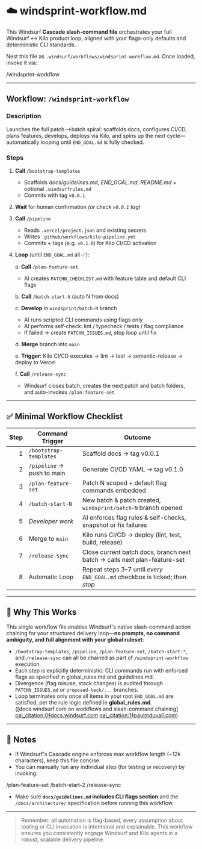 # ☁️ windsprint‑workflow.md

This Windsurf **Cascade slash-command file** orchestrates your full Windsurf ↔ Kilo product loop, aligned with your flags-only defaults and deterministic CLI standards.

Nest this file as `.windsurf/workflows/windsprint-workflow.md`. Once loaded, invoke it via:  

/windsprint-workflow

---

## Workflow: `/windsprint-workflow`

### Description  
Launches the full patch–>batch spiral: scaffolds docs, configures CI/CD, plans features, develops, deploys via Kilo, and spins up the next cycle—automatically looping until `END_GOAL.md` is fully checked.

### Steps

1. **Call** `/bootstrap-templates`  
   - Scaffolds *docs/guidelines.md*, *END_GOAL.md*, *README.md* + optional `.windsurfrules.md`  
   - Commits with tag `v0.0.1`

2. **Wait** for human confirmation *(or check `v0.0.1` tag)*

3. **Call** `/pipeline`  
   - Reads `.vercel/project.json` and existing secrets  
   - Writes `.github/workflows/kilo-pipeline.yml`  
   - Commits + tags (e.g. `v0.1.0`) for Kilo CI/CD activation

4. **Loop** (until `END_GOAL.md` all ✅):

   a. **Call** `/plan-feature-set`  
      - AI creates `PATCHN_CHECKLIST.md` with feature table and default CLI flags

   b. **Call** `/batch-start-N` (auto N from docs)

   c. **Develop** in `windsprint/batch‑N` branch  
      - AI runs scripted CLI commands using flags only  
      - AI performs self‑check: lint / typecheck / tests / flag compliance  
      - If failed → create `PATCHN_ISSUES.md`, stop loop until fix

   d. **Merge** branch into `main`

   e. **Trigger**: Kilo CI/CD executes → lint → test → semantic-release → deploy to Vercel

   f. **Call** `/release-sync`  
      - Windsurf closes batch, creates the next patch and batch folders, and auto-invokes `/plan-feature-set`

---

## ✅ Minimal Workflow Checklist

| Step | Command Trigger | Outcome |
|-----:|------------------|----------|
| 1    | `/bootstrap-templates` | Scaffold docs → tag v0.0.1 |
| 2    | `/pipeline` → push to main | Generate CI/CD YAML → tag v0.1.0 |
| 3    | `/plan-feature-set` | Patch N scoped + default flag commands embedded |
| 4    | `/batch-start-N` | New batch & patch created, `windsprint/batch‑N` branch opened |
| 5    | *Developer work* | AI enforces flag rules & self-checks, snapshot or fix failures |
| 6    | Merge to `main` | Kilo runs CI/CD → deploy (lint, test, build, release) |
| 7    | `/release-sync` | Close current batch docs, branch next batch → calls next plan-feature-set |
| 8    | Automatic Loop | Repeat steps 3–7 until *every* `END_GOAL.md` checkbox is ticked; then *stop*

---

## 🌱 Why This Works

This single workflow file enables Windsurf's native slash-command action chaining for your structured delivery loop—**no prompts, no command ambiguity, and full alignment with your global ruleset**:

- `/bootstrap-templates`, `/pipeline`, `/plan-feature-set`, `/batch-start-*`, and `/release-sync` can all be chained as part of `/windsprint-workflow` execution.  
- Each step is explicitly deterministic: CLI commands run with enforced flags as specified in global_rules.md and guidelines.md.  
- Divergence (flag misuse, stack changes) is audited through `PATCHN_ISSUES.md` or `proposed-tech/...` branches.  
- Loop terminates only once all items in your root `END_GOAL.md` are satisfied, per the rule logic defined in **global_rules.md**.  
  ([docs.windsurf.com on workflows and slash-command chaining] [oai_citation:0‡docs.windsurf.com](https://docs.windsurf.com/windsurf/cascade/workflows?utm_source=chatgpt.com) [oai_citation:1‡paulmduvall.com](https://www.paulmduvall.com/using-windsurf-rules-workflows-and-memories/?utm_source=chatgpt.com))

---

## 📌 Notes

- If Windsurf's Cascade engine enforces max workflow length (~12k characters), keep this file concise.  
- You can manually run any individual step (for testing or recovery) by invoking:

/plan-feature-set
/batch-start-2
/release-sync

- Make sure **`docs/guidelines.md` includes CLI flags section** and the `/docs/architecture/` specification before running this workflow.

---

> Remember: all automation is flag-based; every assumption about tooling or CLI invocation is intentional and explainable. This workflow ensures you consistently engage Windsurf and Kilo agents in a robust, scalable delivery pipeline.
